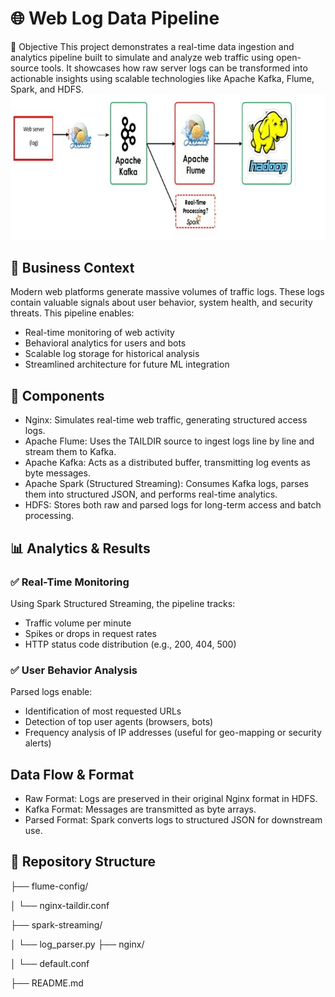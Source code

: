 # 🌐 Web Log Data Pipeline
📌 Objective
This project demonstrates a real-time data ingestion and analytics pipeline built to simulate and analyze web traffic using open-source tools. It showcases how raw server logs can be transformed into actionable insights using scalable technologies like Apache Kafka, Flume, Spark, and HDFS.
![Example Image](Pipline-design/Pipline.jpeg)

## 🏢 Business Context
Modern web platforms generate massive volumes of traffic logs. These logs contain valuable signals about user behavior, system health, and security threats. This pipeline enables:
- Real-time monitoring of web activity
- Behavioral analytics for users and bots
- Scalable log storage for historical analysis
- Streamlined architecture for future ML integration
## 🔹 Components
- Nginx: Simulates real-time web traffic, generating structured access logs.
- Apache Flume: Uses the TAILDIR source to ingest logs line by line and stream them to Kafka.
- Apache Kafka: Acts as a distributed buffer, transmitting log events as byte messages.
- Apache Spark (Structured Streaming): Consumes Kafka logs, parses them into structured JSON, and performs real-time analytics.
- HDFS: Stores both raw and parsed logs for long-term access and batch processing.

## 📊 Analytics & Results
### ✅ Real-Time Monitoring
Using Spark Structured Streaming, the pipeline tracks:
- Traffic volume per minute
- Spikes or drops in request rates
- HTTP status code distribution (e.g., 200, 404, 500)
### ✅ User Behavior Analysis
Parsed logs enable:
- Identification of most requested URLs
- Detection of top user agents (browsers, bots)
- Frequency analysis of IP addresses (useful for geo-mapping or security alerts)
## Data Flow & Format
- Raw Format: Logs are preserved in their original Nginx format in HDFS.
- Kafka Format: Messages are transmitted as byte arrays.
- Parsed Format: Spark converts logs to structured JSON for downstream use.
## 📁 Repository Structure
├── flume-config/

│   └── nginx-taildir.conf

├── spark-streaming/

│   └── log_parser.py
├── nginx/

│   └── default.conf

├── README.md







